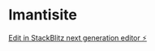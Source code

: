 # Imantisite

[Edit in StackBlitz next generation editor ⚡️](https://stackblitz.com/~/github.com/kiokowerks/Imantisite)
